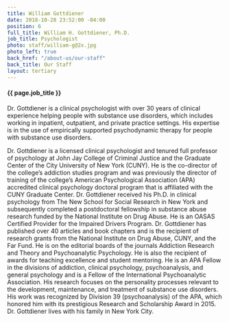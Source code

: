 ```yaml
---
title: William Gottdiener
date: 2018-10-28 23:52:00 -04:00
position: 6
full_title: William H. Gottdiener, Ph.D.
job_title: Psychologist
photo: staff/william-g@2x.jpg
photo_left: true
back_href: "/about-us/our-staff"
back_title: Our Staff
layout: tertiary
---
```


#### {{ page.job_title }}

Dr. Gottdiener is a clinical psychologist with over 30 years of clinical experience helping people with substance use disorders, which includes working in inpatient, outpatient, and private practice settings. His expertise is in the use of empirically supported psychodynamic therapy for people with substance use disorders.

Dr. Gottdiener is a licensed clinical psychologist and tenured full professor of psychology at John Jay College of Criminal Justice and the Graduate Center of the City University of New York (CUNY). He is the co-director of the college’s addiction studies program and was previously the director of training of the college’s American Psychological Association (APA) accredited clinical psychology doctoral program that is affiliated with the CUNY Graduate Center. Dr. Gottdiener received his Ph.D. in clinical psychology from The New School for Social Research in New York and subsequently completed a postdoctoral fellowship in substance abuse research funded by the National Institute on Drug Abuse. He is an OASAS Certified Provider for the Impaired Drivers Program. Dr. Gottdiener has published over 40 articles and book chapters and is the recipient of research grants from the National Institute on Drug Abuse, CUNY, and the Far Fund. He is on the editorial boards of the journals Addiction Research and Theory and Psychoanalytic Psychology. He is also the recipient of awards for teaching excellence and student mentoring. He is an APA Fellow in the divisions of addiction, clinical psychology, psychoanalysis, and general psychology and is a Fellow of the International Psychoanalytic Association. His research focuses on the personality processes relevant to the development, maintenance, and treatment of substance use disorders. His work was recognized by Division 39 (psychoanalysis) of the APA, which honored him with its prestigious Research and Scholarship Award in 2015. Dr. Gottdiener lives with his family in New York City. 
